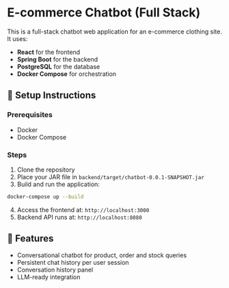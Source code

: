 # E-commerce Chatbot (Full Stack)

This is a full-stack chatbot web application for an e-commerce clothing site. It uses:

- **React** for the frontend
- **Spring Boot** for the backend
- **PostgreSQL** for the database
- **Docker Compose** for orchestration

## 🔧 Setup Instructions

### Prerequisites

- Docker
- Docker Compose

### Steps

1. Clone the repository
2. Place your JAR file in `backend/target/chatbot-0.0.1-SNAPSHOT.jar`
3. Build and run the application:

```bash
docker-compose up --build
```

4. Access the frontend at: `http://localhost:3000`
5. Backend API runs at: `http://localhost:8080`

## 🔁 Features

- Conversational chatbot for product, order and stock queries
- Persistent chat history per user session
- Conversation history panel
- LLM-ready integration